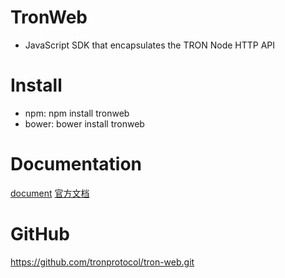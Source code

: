 # TronWeb
* JavaScript SDK that encapsulates the TRON Node HTTP API

# Install
* npm: npm install tronweb
* bower: bower install tronweb

# Documentation
[document](http://doc.tron.network/)
[官方文档](http://doc.tron.network/)

# GitHub
https://github.com/tronprotocol/tron-web.git

